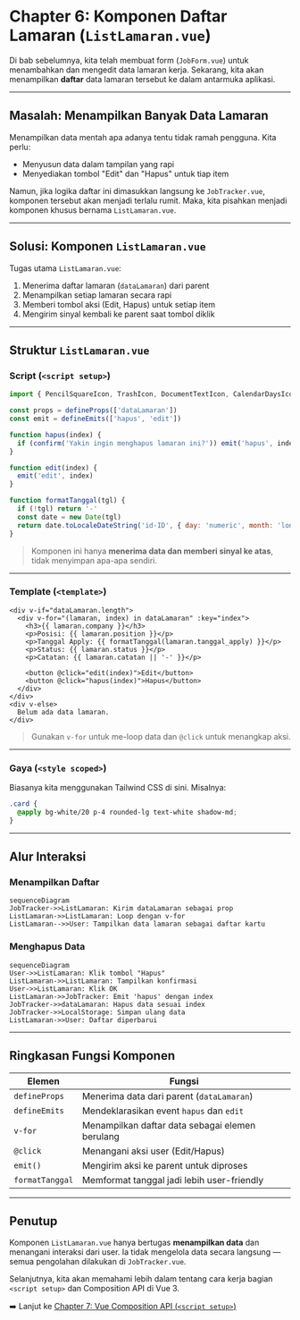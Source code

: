 # Chapter 6: Komponen Daftar Lamaran (`ListLamaran.vue`)

Di bab sebelumnya, kita telah membuat form (`JobForm.vue`) untuk menambahkan dan mengedit data lamaran kerja. Sekarang, kita akan menampilkan **daftar** data lamaran tersebut ke dalam antarmuka aplikasi.

---

## Masalah: Menampilkan Banyak Data Lamaran

Menampilkan data mentah apa adanya tentu tidak ramah pengguna. Kita perlu:

- Menyusun data dalam tampilan yang rapi
- Menyediakan tombol "Edit" dan "Hapus" untuk tiap item

Namun, jika logika daftar ini dimasukkan langsung ke `JobTracker.vue`, komponen tersebut akan menjadi terlalu rumit. Maka, kita pisahkan menjadi komponen khusus bernama `ListLamaran.vue`.

---

## Solusi: Komponen `ListLamaran.vue`

Tugas utama `ListLamaran.vue`:

1. Menerima daftar lamaran (`dataLamaran`) dari parent
2. Menampilkan setiap lamaran secara rapi
3. Memberi tombol aksi (Edit, Hapus) untuk setiap item
4. Mengirim sinyal kembali ke parent saat tombol diklik

---

## Struktur `ListLamaran.vue`

### Script (`<script setup>`)

```js
import { PencilSquareIcon, TrashIcon, DocumentTextIcon, CalendarDaysIcon } from '@heroicons/vue/24/solid'

const props = defineProps(['dataLamaran'])
const emit = defineEmits(['hapus', 'edit'])

function hapus(index) {
  if (confirm('Yakin ingin menghapus lamaran ini?')) emit('hapus', index)
}

function edit(index) {
  emit('edit', index)
}

function formatTanggal(tgl) {
  if (!tgl) return '-'
  const date = new Date(tgl)
  return date.toLocaleDateString('id-ID', { day: 'numeric', month: 'long', year: 'numeric' })
}
````

> Komponen ini hanya **menerima data dan memberi sinyal ke atas**, tidak menyimpan apa-apa sendiri.

---

### Template (`<template>`)

```vue
<div v-if="dataLamaran.length">
  <div v-for="(lamaran, index) in dataLamaran" :key="index">
    <h3>{{ lamaran.company }}</h3>
    <p>Posisi: {{ lamaran.position }}</p>
    <p>Tanggal Apply: {{ formatTanggal(lamaran.tanggal_apply) }}</p>
    <p>Status: {{ lamaran.status }}</p>
    <p>Catatan: {{ lamaran.catatan || '-' }}</p>

    <button @click="edit(index)">Edit</button>
    <button @click="hapus(index)">Hapus</button>
  </div>
</div>
<div v-else>
  Belum ada data lamaran.
</div>
```

> Gunakan `v-for` untuk me-loop data dan `@click` untuk menangkap aksi.

---

### Gaya (`<style scoped>`)

Biasanya kita menggunakan Tailwind CSS di sini. Misalnya:

```css
.card {
  @apply bg-white/20 p-4 rounded-lg text-white shadow-md;
}
```

---

## Alur Interaksi

### Menampilkan Daftar

```mermaid
sequenceDiagram
JobTracker->>ListLamaran: Kirim dataLamaran sebagai prop
ListLamaran->>ListLamaran: Loop dengan v-for
ListLamaran-->>User: Tampilkan data lamaran sebagai daftar kartu
```

### Menghapus Data

```mermaid
sequenceDiagram
User->>ListLamaran: Klik tombol "Hapus"
ListLamaran->>ListLamaran: Tampilkan konfirmasi
User->>ListLamaran: Klik OK
ListLamaran->>JobTracker: Emit 'hapus' dengan index
JobTracker->>dataLamaran: Hapus data sesuai index
JobTracker->>LocalStorage: Simpan ulang data
ListLamaran->>User: Daftar diperbarui
```

---

## Ringkasan Fungsi Komponen

| Elemen          | Fungsi                                          |
| --------------- | ----------------------------------------------- |
| `defineProps`   | Menerima data dari parent (`dataLamaran`)       |
| `defineEmits`   | Mendeklarasikan event `hapus` dan `edit`        |
| `v-for`         | Menampilkan daftar data sebagai elemen berulang |
| `@click`        | Menangani aksi user (Edit/Hapus)                |
| `emit()`        | Mengirim aksi ke parent untuk diproses          |
| `formatTanggal` | Memformat tanggal jadi lebih user-friendly      |

---

## Penutup

Komponen `ListLamaran.vue` hanya bertugas **menampilkan data** dan menangani interaksi dari user. Ia tidak mengelola data secara langsung — semua pengolahan dilakukan di `JobTracker.vue`.

Selanjutnya, kita akan memahami lebih dalam tentang cara kerja bagian `<script setup>` dan Composition API di Vue 3.

➡️ Lanjut ke [Chapter 7: Vue Composition API (`<script setup>`)](README/07_vue_composition_api_script_setup.md)
